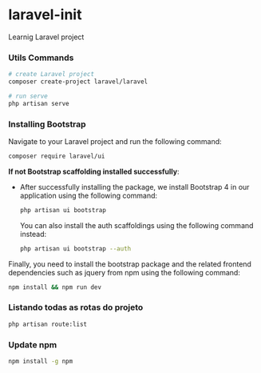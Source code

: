 # laravel-init
Learnig Laravel project


### Utils Commands

```bash
# create Laravel project
composer create-project laravel/laravel

# run serve
php artisan serve
```
### Installing Bootstrap
Navigate to your Laravel project and run the following command:

```bash
composer require laravel/ui
```

**If not Bootstrap scaffolding installed successfully**:
- After successfully installing the package, we install Bootstrap 4 in our application using the following command:

  ```bash
  php artisan ui bootstrap
  ```
  You can also install the auth scaffoldings using the following command instead:
  ```bash
  php artisan ui bootstrap --auth
  ```
Finally, you need to install the bootstrap package and the related frontend dependencies such as jquery from npm using the following command:

```bash
npm install && npm run dev
```

### Listando todas as rotas do projeto

```bash
php artisan route:list
```



### Update npm

```bash
npm install -g npm
```